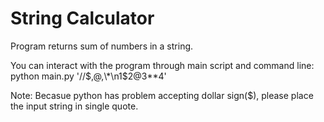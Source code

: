 # String Calculator

Program returns sum of numbers in a string.

You can interact with the program through main script and command line: python main.py '//$,@,\*\n1$2@3\*\*4'

Note: Becasue python has problem accepting dollar sign($), please place the input string in single quote.
